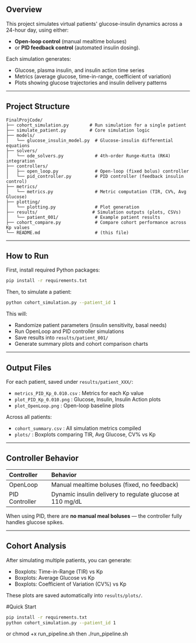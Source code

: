 
## Overview

This project simulates virtual patients' glucose-insulin dynamics across a 24-hour day, using either:
- **Open-loop control** (manual mealtime boluses)
- or **PID feedback control** (automated insulin dosing).

Each simulation generates:
- Glucose, plasma insulin, and insulin action time series
- Metrics (average glucose, time-in-range, coefficient of variation)
- Plots showing glucose trajectories and insulin delivery patterns

---

## Project Structure

```
FinalProjCode/
├── cohort_simulation.py        # Run simulation for a single patient
├── simulate_patient.py         # Core simulation logic
├── models/
│   └── glucose_insulin_model.py  # Glucose-insulin differential equations
├── solvers/
│   └── ode_solvers.py            # 4th-order Runge-Kutta (RK4) integration
├── controllers/
│   ├── open_loop.py              # Open-loop (fixed bolus) controller
│   └── pid_controller.py         # PID controller (feedback insulin control)
├── metrics/
│   └── metrics.py                # Metric computation (TIR, CV%, Avg Glucose)
├── plotting/
│   └── plotting.py               # Plot generation
├── results/                     # Simulation outputs (plots, CSVs)
│   └── patient_001/              # Example patient results
├── cohort_compare.py             # Compare cohort performance across Kp values
└── README.md                     # (this file)
```

---

## How to Run

First, install required Python packages:

```bash
pip install -r requirements.txt
```

Then, to simulate a patient:

```bash
python cohort_simulation.py --patient_id 1
```

This will:
- Randomize patient parameters (insulin sensitivity, basal needs)
- Run OpenLoop and PID controller simulations
- Save results into `results/patient_001/`
- Generate summary plots and cohort comparison charts

---

## Output Files

For each patient, saved under `results/patient_XXX/`:
- `metrics_PID_Kp_0.010.csv` : Metrics for each Kp value
- `plot_PID_Kp_0.010.png` : Glucose, Insulin, Insulin Action plots
- `plot_OpenLoop.png` : Open-loop baseline plots

Across all patients:
- `cohort_summary.csv` : All simulation metrics compiled
- `plots/` : Boxplots comparing TIR, Avg Glucose, CV% vs Kp

---

## Controller Behavior

| Controller | Behavior |
|:---|:---|
| OpenLoop | Manual mealtime boluses (fixed, no feedback) |
| PID Controller | Dynamic insulin delivery to regulate glucose at 110 mg/dL |

When using PID, there are **no manual meal boluses** — the controller fully handles glucose spikes.

---

## Cohort Analysis

After simulating multiple patients, you can generate:
- Boxplots: Time-in-Range (TIR) vs Kp
- Boxplots: Average Glucose vs Kp
- Boxplots: Coefficient of Variation (CV%) vs Kp

These plots are saved automatically into `results/plots/`.


#Quick Start

```bash
pip install -r requirements.txt
python cohort_simulation.py --patient_id 1
```

or chmod +x run_pipeline.sh
then ./run_pipeline.sh
